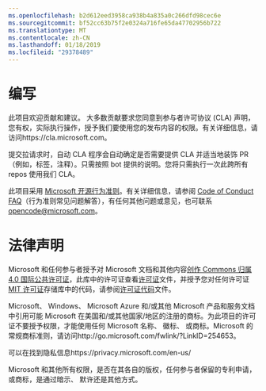 ```yaml
---
ms.openlocfilehash: b2d612eed3958ca938b4a835a0c266dfd98cec6e
ms.sourcegitcommit: bf52cc63b75f2e0324a716fe65da47702956b722
ms.translationtype: MT
ms.contentlocale: zh-CN
ms.lasthandoff: 01/18/2019
ms.locfileid: "29378489"
---
```

# <a name="contributing"></a>编写

此项目欢迎贡献和建议。 大多数贡献要求您同意到参与者许可协议 (CLA) 声明，您有权，实际执行操作，授予我们要使用您的发布内容的权限。有关详细信息，请访问https://cla.microsoft.com。

提交拉请求时，自动 CLA 程序会自动确定是否需要提供 CLA 并适当地装饰 PR （例如，标签，注释）。只需按照 bot 提供的说明。您将只需执行一次此跨所有 repos 使用我们 CLA。

此项目采用 [Microsoft 开源行为准则](https://opensource.microsoft.com/codeofconduct/)。有关详细信息，请参阅 [Code of Conduct FAQ](https://opensource.microsoft.com/codeofconduct/faq/)（行为准则常见问题解答），有任何其他问题或意见，也可联系 [opencode@microsoft.com](mailto:opencode@microsoft.com)。

# <a name="legal-notices"></a>法律声明

Microsoft 和任何参与者授予对 Microsoft 文档和其他内容[创作 Commons 归属 4.0 国际公共许可证](https://creativecommons.org/licenses/by/4.0/legalcode)，此库中的许可证查看[许可证](LICENSE)文件，并授予您对任何许可证[MIT 许可证](https://opensource.org/licenses/MIT)存储库中的代码，请参阅[许可证代码](LICENSE-CODE)文件。

Microsoft、 Windows、 Microsoft Azure 和/或其他 Microsoft 产品和服务文档中引用可能 Microsoft 在美国和/或其他国家/地区的注册的商标。为此项目的许可证不要授予权限，才能使用任何 Microsoft 名称、 徽标、 或商标。Microsoft 的常规商标准则，请访问http://go.microsoft.com/fwlink/?LinkID=254653。

可以在找到隐私信息https://privacy.microsoft.com/en-us/

Microsoft 和其他所有权限，是否在其各自的版权，任何参与者保留的专利申请，或商标，是通过暗示、 默许还是其他方式。
